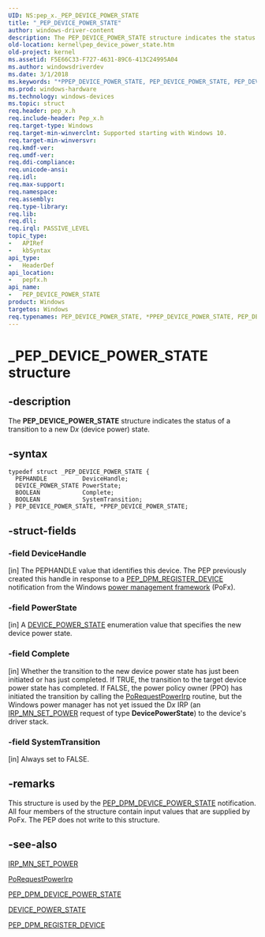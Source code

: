 ```yaml
---
UID: NS:pep_x._PEP_DEVICE_POWER_STATE
title: "_PEP_DEVICE_POWER_STATE"
author: windows-driver-content
description: The PEP_DEVICE_POWER_STATE structure indicates the status of a transition to a new Dx (device power) state.
old-location: kernel\pep_device_power_state.htm
old-project: kernel
ms.assetid: F5E66C33-F727-4631-89C6-413C24995A04
ms.author: windowsdriverdev
ms.date: 3/1/2018
ms.keywords: "*PPEP_DEVICE_POWER_STATE, PEP_DEVICE_POWER_STATE, PEP_DEVICE_POWER_STATE structure [Kernel-Mode Driver Architecture], PPEP_DEVICE_POWER_STATE, PPEP_DEVICE_POWER_STATE structure pointer [Kernel-Mode Driver Architecture], _PEP_DEVICE_POWER_STATE, kernel.pep_device_power_state, pepfx/PEP_DEVICE_POWER_STATE, pepfx/PPEP_DEVICE_POWER_STATE"
ms.prod: windows-hardware
ms.technology: windows-devices
ms.topic: struct
req.header: pep_x.h
req.include-header: Pep_x.h
req.target-type: Windows
req.target-min-winverclnt: Supported starting with Windows 10.
req.target-min-winversvr: 
req.kmdf-ver: 
req.umdf-ver: 
req.ddi-compliance: 
req.unicode-ansi: 
req.idl: 
req.max-support: 
req.namespace: 
req.assembly: 
req.type-library: 
req.lib: 
req.dll: 
req.irql: PASSIVE_LEVEL
topic_type:
-	APIRef
-	kbSyntax
api_type:
-	HeaderDef
api_location:
-	pepfx.h
api_name:
-	PEP_DEVICE_POWER_STATE
product: Windows
targetos: Windows
req.typenames: PEP_DEVICE_POWER_STATE, *PPEP_DEVICE_POWER_STATE, PEP_DEVICE_POWER_STATE, *PPEP_DEVICE_POWER_STATE
---
```


# _PEP_DEVICE_POWER_STATE structure


## -description


The <b>PEP_DEVICE_POWER_STATE</b> structure indicates the status of a transition to a new D<i>x</i> (device power) state.


## -syntax


````
typedef struct _PEP_DEVICE_POWER_STATE {
  PEPHANDLE          DeviceHandle;
  DEVICE_POWER_STATE PowerState;
  BOOLEAN            Complete;
  BOOLEAN            SystemTransition;
} PEP_DEVICE_POWER_STATE, *PPEP_DEVICE_POWER_STATE;
````


## -struct-fields




### -field DeviceHandle

[in] The PEPHANDLE value that identifies this device. The PEP previously created this handle in response to a <a href="https://msdn.microsoft.com/en-us/library/windows/hardware/mt186849">PEP_DPM_REGISTER_DEVICE</a> notification from the Windows <a href="https://msdn.microsoft.com/9F2D8ACD-44D5-46E0-9FC7-1B38B99450FF">power management framework</a> (PoFx).


### -field PowerState

[in] A <a href="..\wudfddi\ne-wudfddi-_device_power_state.md">DEVICE_POWER_STATE</a> enumeration value that specifies the new device power state.


### -field Complete

[in] Whether the transition to the new device power state has just been initiated or has just completed. If TRUE, the transition to the target device power state has completed. If FALSE, the power policy owner (PPO) has initiated the transition by calling the <a href="..\wdm\nf-wdm-porequestpowerirp.md">PoRequestPowerIrp</a> routine, but the Windows power manager has not yet issued the D<i>x</i> IRP (an <a href="https://msdn.microsoft.com/library/windows/hardware/ff551744">IRP_MN_SET_POWER</a> request of type <b>DevicePowerState</b>) to the device's driver stack.


### -field SystemTransition

[in] Always set to FALSE.


## -remarks



This structure is used by the <a href="https://docs.microsoft.com/en-us/windows-hardware/drivers/kernel/using-peps-for-acpi-services">PEP_DPM_DEVICE_POWER_STATE</a> notification. All four members of the structure contain input values that are supplied by PoFx. The PEP does not write to this structure.




## -see-also

<a href="https://msdn.microsoft.com/library/windows/hardware/ff551744">IRP_MN_SET_POWER</a>



<a href="..\wdm\nf-wdm-porequestpowerirp.md">PoRequestPowerIrp</a>



<a href="https://docs.microsoft.com/en-us/windows-hardware/drivers/kernel/using-peps-for-acpi-services">PEP_DPM_DEVICE_POWER_STATE</a>



<a href="..\wudfddi\ne-wudfddi-_device_power_state.md">DEVICE_POWER_STATE</a>



<a href="https://msdn.microsoft.com/en-us/library/windows/hardware/mt186849">PEP_DPM_REGISTER_DEVICE</a>



 

 



